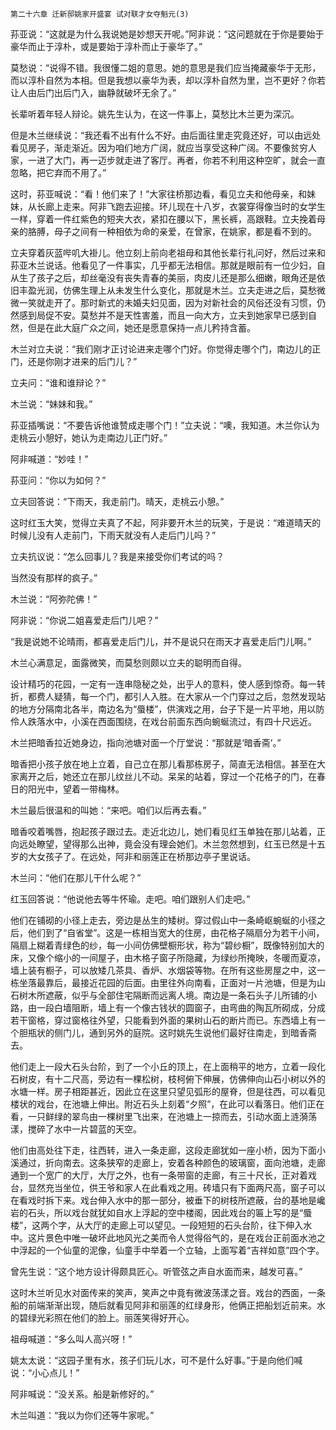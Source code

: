     第二十六章 迁新邸姚家开盛宴 试对联才女夺魁元(3) 

   荪亚说：“这就是为什么我说她是妙想天开呢。”阿非说：“这问题就在于你是要始于豪华而止于淳朴，或是要始于淳朴而止于豪华了。”

   莫愁说：“说得不错。我很懂二姐的意思。她的意思是我们应当掩藏豪华于无形，而以淳朴自然为本相。但是我想以豪华为表，却以淳朴自然为里，岂不更好？你若让人由后门出后门入，幽静就破坏无余了。”

   长辈听着年轻人辩论。姚先生认为，在这一件事上，莫愁比木兰更为深沉。

   但是木兰继续说：“我还看不出有什么不好。由后面往里走究竟还好，可以由远处看见房子，渐走渐近。因为咱们地方广阔，就应当享受这种广阔。不要像贫穷人家，一进了大门，再一迈步就走进了客厅。再者，你若不利用这种空旷，就会一直忽略，把它弃而不用了。”

   这时，荪亚喊说：“看！他们来了！”大家往桥那边看，看见立夫和他母亲，和妹妹，从长廊上走来。阿非飞跑去迎接。环儿现在十八岁，衣裳穿得像当时的女学生一样，穿着一件红紫色的短夹大衣，紧扣在腰以下，黑长裤，高跟鞋。立夫挽着母亲的胳膊，母子之间有一种相依为命的亲爱，在曾家，在姚家，都是看不到的。

   立夫穿着灰蓝哔叽大褂儿。他立刻上前向老祖母和其他长辈行礼问好，然后过来和荪亚木兰说话。他看见了一件事实，几乎都无法相信。那就是眼前有一位少妇，自从生了孩子之后，却丝毫没有丧失青春的美丽，肉皮儿还是那么细嫩，眼角还是依旧丰盈光润，仿佛生理上从未发生什么变化，那就是木兰。立夫走进之后，莫愁微微一笑就走开了。那时新式的未婚夫妇见面，因为对新社会的风俗还没有习惯，仍然感到局促不安。莫愁并不是天性害羞，而且一向大方，立夫到她家早已感到自然，但是在此大庭广众之间，她还是愿意保持一点儿矜持含蓄。

   木兰对立夫说：“我们刚才正讨论进来走哪个门好。你觉得走哪个门，南边儿的正门，还是你刚才进来的后门儿？”

   立夫问：“谁和谁辩论？”

   木兰说：“妹妹和我。”

   荪亚插嘴说：“不要告诉他谁赞成走哪个门！”立夫说：“噢，我知道。木兰你认为走桃云小憩好，她认为走南边儿正门好。”

   阿非喊道：“妙哇！”

   荪亚问：“你以为如何？”

   立夫回答说：“下雨天，我走前门。晴天，走桃云小憩。”

   这时红玉大笑，觉得立夫真了不起，阿非要开木兰的玩笑，于是说：“难道晴天的时候儿没有人走前门，下雨天就没有人走后门儿吗？”

   立夫抗议说：“怎么回事儿？我是来接受你们考试的吗？

   当然没有那样的疯子。”

   木兰说：“阿弥陀佛！”

   阿非说：“你说二姐喜爱走后门儿吧？”

   “我是说她不论晴雨，都喜爱走后门儿，并不是说只在雨天才喜爱走后门儿啊。”

   木兰心满意足，面露微笑，而莫愁则颇以立夫的聪明而自得。

   设计精巧的花园，一定有一连串隐秘之处，出乎人的意料，使人感到惊奇。每一转折，都费人疑猜，每一个门，都引人入胜。在大家从一个门穿过之后，忽然发现站的地方分隔南北各半，南边名为“蜃楼”，供演戏之用，台子下是一片平地，用以防伶人跌落水中，小溪在西面围绕，在戏台前面东西向蜿蜒流过，有四十尺远近。

   木兰把暗香拉近她身边，指向池塘对面一个厅堂说：“那就是‘暗香斋’。”

   暗香把小孩子放在地上立着，自己立在那儿看那栋房子，简直无法相信。甚至在大家离开之后，她还立在那儿纹丝儿不动。呆呆的站着，穿过一个花格子的门，在春日的阳光中，望着一带梅林。

   木兰最后很温和的叫她：“来吧。咱们以后再去看。”

   暗香咬着嘴唇，抱起孩子跟过去。走近北边儿，她们看见红玉单独在那儿站着，正向远处瞭望，望得那么出神，竟会没有理会她们。木兰忽然想到，红玉已然是十五岁的大女孩子了。在远处，阿非和丽莲正在桥那边亭子里说话。

   木兰问：“他们在那儿干什么呢？”

   红玉回答说：“他说他去等牛怀瑜。走吧。咱们跟别人们走吧。”

   他们在铺砌的小径上走去，旁边是丛生的矮树。穿过假山中一条崎岖蜿蜒的小径之后，他们到了“自省堂”。这是一栋相当宽大的住房，由花格子隔扇分为若干小间，隔扇上糊着青绿色的纱，每一小间仿佛壁橱形状，称为“碧纱橱”，既像特别加大的床，又像个缩小的一间屋子，由木格子窗子所隐藏，为绿纱所掩映，冬暖而夏凉，墙上装有橱子，可以放矮几茶具、香炉、水烟袋等物。在所有这些房屋之中，这一栋坐落最靠后，最接近花园的后面。由里往外向南看，正面对一片池塘，但是为山石树木所遮蔽，似乎与全部住宅隔断而远离人境。南边是一条石头子儿所铺的小路，由一段白墙阻断，墙上有一个像古钱状的圆窗子，由弯曲的陶瓦所砌成，分成若干窗格，穿过窗格往外望，只能看到外面的果树山石的断片而已。东西墙上有一个胆瓶状的侧门儿，通到另外的庭院。这时姚先生说他们最好往南走，到暗香斋去。

   他们走上一段大石头台阶，到了一个小丘的顶上，在上面稍平的地方，立着一段化石树皮，有十二尺高，旁边有一棵松树，枝柯俯下伸展，仿佛伸向山石小树以外的水塘一样。房子相距甚近，因此立在这里只望见弧形的屋脊，但是往西，可以看见楼状的戏台，在池塘上伸出。附近石头上刻着“夕照”，在此可以看落日。他们正在看，一只鲜绿的翠鸟由一棵树里飞出来，在池塘上一掠而去，引动水面上涟漪荡漾，搅碎了水中一片碧蓝的天空。

   他们由高处往下走，往西转，进入一条走廊，这段走廊犹如一座小桥，因为下面小溪通过，折向南去。这条狭窄的走廊上，安着各种颜色的玻璃窗，面向池塘，走廊通到一个宽广的大厅，大厅之外，也有一条带窗的走廊，有三十尺长，正对着戏台，显然充当坐位，供王爷和家人在此看戏之用。砖墙只有下面两尺高，窗子可以在看戏时拆下来。戏台伸入水中的那一部分，被垂下的树枝所遮蔽，台的基地是巉岩的石头，所以戏台就犹如自水上浮起的空中楼阁，因此戏台的匾上写的是“蜃楼”，这两个字，从大厅的走廊上可以望见。一段短短的石头台阶，往下伸入水中。这片景色中唯一破坏此地风光之美而令人觉得俗气的，是在戏台正前面水池之中浮起的一个仙童的泥像，仙童手中举着一个立轴，上面写着“吉祥如意”四个字。

   曾先生说：“这个地方设计得颇具匠心。听管弦之声自水面而来，越发可喜。”

   这时木兰听见水对面传来的笑声，笑声之中竟有微波荡漾之音。戏台的西面，一条船的前端渐渐出现，随后就看见阿非和丽莲的红绿身形，他俩正把船划近前来。水的碧绿光彩照在他们的脸上。丽莲笑得好开心。

   祖母喊道：“多么叫人高兴呀！”

   姚太太说：“这园子里有水，孩子们玩儿水，可不是什么好事。”于是向他们喊说：“小心点儿！”

   阿非喊说：“没关系。船是新修好的。”

   木兰叫道：“我以为你们还等牛家呢。”

